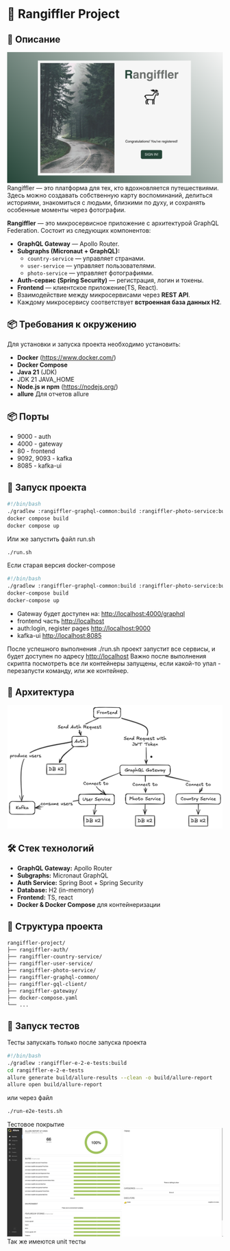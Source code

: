 
# 📘 Rangiffler Project

## 🧩 Описание

![Rangiffler](rangiffler.png)
Rangiffler — это платформа для тех, кто вдохновляется путешествиями. Здесь можно создавать собственную карту воспоминаний, делиться историями, знакомиться с людьми, близкими по духу, и сохранять особенные моменты через фотографии.

**Rangiffler** — это микросервисное приложение с архитектурой GraphQL Federation. Состоит из следующих компонентов:

- **GraphQL Gateway** — Apollo Router.
- **Subgraphs (Micronaut + GraphQL):**
  - `country-service` — управляет странами.
  - `user-service` — управляет пользователями.
  - `photo-service` — управляет фотографиями.
- **Auth-сервис (Spring Security)** — регистрация, логин и токены.
- **Frontend** — клиентское приложение(TS, React).
- Взаимодействие между микросервисами через **REST API**.
- Каждому микросервису соответствует **встроенная база данных H2**.

## 📦 Требования к окружению

Для установки и запуска проекта необходимо установить:
- **Docker** (https://www.docker.com/)
- **Docker Compose**
- **Java 21** (JDK)
- JDK 21 JAVA_HOME
- **Node.js и npm** (https://nodejs.org/)
- **allure** Для отчетов allure

## 📦 Порты

- 9000 - auth
- 4000 - gateway
- 80 - frontend
- 9092, 9093 - kafka
- 8085 - kafka-ui

## 🚀 Запуск проекта

```bash
#!/bin/bash
./gradlew :rangiffler-graphql-common:build :rangiffler-photo-service:build :rangiffler-user-service:build :rangiffler-country-service:build :rangiffler-auth:build
docker compose build
docker compose up
```
Или же запустить файл run.sh
```bash
./run.sh
```
Если старая версия docker-compose
```bash
#!/bin/bash
./gradlew :rangiffler-graphql-common:build :rangiffler-photo-service:build :rangiffler-user-service:build :rangiffler-country-service:build :rangiffler-auth:build
docker-compose build
docker-compose up
```

- Gateway будет доступен на: [http://localhost:4000/graphql](http://localhost:4000/graphql)
- frontend часть [http://localhost](http://localhost)
- auth:login, register pages  [http://localhost:9000](http://localhost:9000)
- kafka-ui  [http://localhost:8085](http://localhost:8085)

После успешного выполнения ./run.sh проект запустит все сервисы, и будет доступен по адресу [http://localhost](http://localhost)
Важно после выполнения скрипта посмотреть все ли контейнеры запущены, если какой-то упал - перезапусти команду, или же контейнер.

## 🧱 Архитектура

![Rangiffler Architecture](services.png)

## 🛠️ Стек технологий

- **GraphQL Gateway:** Apollo Router
- **Subgraphs:** Micronaut GraphQL
- **Auth Service:** Spring Boot + Spring Security
- **Database:** H2 (in-memory)
- **Frontend:** TS, react
- **Docker & Docker Compose** для контейнеризации

## 📂 Структура проекта

```
rangiffler-project/
├── rangiffler-auth/
├── rangiffler-country-service/
├── rangiffler-user-service/
├── rangiffler-photo-service/
├── rangiffler-graphql-common/
├── rangiffler-gql-client/
├── rangiffler-gateway/
├── docker-compose.yaml
└── ...
```

## 🚀 Запуск тестов
Тесты запускать только после запуска проекта
```bash
#!/bin/bash
./gradlew :rangiffler-e-2-e-tests:build
cd rangiffler-e-2-e-tests
allure generate build/allure-results --clean -o build/allure-report
allure open build/allure-report
```
или через файл
```bash
./run-e2e-tests.sh
```
Тестовое покрытие
![Rangiffler Tests](tests.png)
Так же имеются unit тесты

